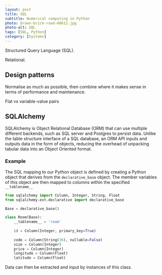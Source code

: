 ```yaml
---
layout: post
title: SQL
subtitle: Numerical computing in Python
photo: brown-brick-road-60611.jpg
photo-alt: SQL
tags: [SQL, Python]
category: [Systems]
---
```


Structured Query Language (SQL).

Relational.

## Design patterns

Normalise as much as possible, then combine where it makes sense in terms of performance and maintenance.

Flat vs variable-value pairs




## SQLAlchemy

SQLAlchemy is Object Relational Database (ORM) that can use multiple different backends, such as SQL server and Postgres to persist data. Unlike the table structure interface of a SQL database, an ORM API inputs and outputs data in the form of objects, reducing the overhead of unpacking tabular data into an Object Oriented format. 


### Example

The SQL mapping to our Python object is defined by creating a Python object that derives from the `declarative_base` object. The member variables of this object are then mapped to columns within the specified `__tablename__`

```python
from sqlalchemy import Column, Integer, String, Float
from sqlalchemy.ext.declarative import declarative_base

Base = declarative_base()

class Room(Base):
    __tablename__ = 'room'
    
    id = Column(Integer, primary_key=True)
    
    code = Column(String(36), nullable=False)
    size = Column(Integer)
    price = Column(Integer)
    longitude = Column(Float)
    latitude = Column(Float)

```

Data can then be extracted and input by instances of this class.